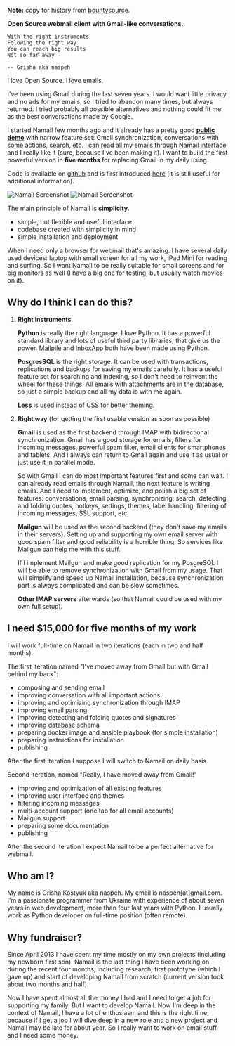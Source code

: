 **Note:** copy for history from [bountysource][bounty].

[bounty]: https://www.bountysource.com/teams/naspeh/fundraiser

**Open Source webmail client with Gmail-like conversations.**

    With the right instruments
    Folowing the right way
    You can reach big results
    Not so far away

    -- Grisha aka naspeh

I love Open Source. I love emails.

I've been using Gmail during the last seven years. I would want little privacy and no ads for my emails, so I tried to abandon many times, but always returned. I tried probably all possible alternatives and nothing could fit me as the best conversations made by Google.

I started Namail few months ago and it already has a pretty good **[public demo][demo]** with narrow feature set: Gmail synchronization, conversations with some actions, search, etc. I can read all my emails through Namail interface and I really like it (sure, because I've been making it). I want to build the first powerful version in **five months** for replacing Gmail in my daily using.

[demo]: http://mail.pusto.org

Code is available on [github][gh] and is first introduced [here][intro] (it is still useful for additional information).

[gh]: https://github.com/naspeh/namail
[intro]: http://pusto.org/en/mailr/

![Namail Screenshot](http://pusto.org/en/mailr/screenshot-one.png)
![Namail Screenshot](http://pusto.org/en/mailr/screenshot-s.png)

The main principle of Namail is **simplicity**.

 - simple, but flexible and useful interface
 - codebase created with simplicity in mind
 - simple installation and deployment

When I need only a browser for webmail that's amazing. I have several daily used devices: laptop with small screen for all my work, iPad Mini for reading and surfing. So I want Namail to be really suitable for small screens and for big monitors as well (I have a big one for testing, but usually watch movies on it).

Why do I think I can do this?
-----------------------------
1. **Right instruments**

   **Python** is really the right language. I love Python. It has a powerful standard library and lots of useful third party libraries, that give us the power. [Mailpile][mp] and [InboxApp][inboxapp] both have been made using Python.

   **PosgresSQL** is the right storage. It can be used with transactions, replications and backups for saving my emails carefully. It has a useful feature set for searching and indexing, so I don't need to reinvent the wheel for these things. All emails with attachments are in the database, so just a simple backup and all my data is with me again.

   **Less** is used instead of CSS for better theming.

   [mp]: https://www.mailpile.is/
   [inboxapp]: https://www.inboxapp.com/

2. **Right way** (for getting the first usable version as soon as possible)

   **Gmail** is used as the first backend through IMAP with bidirectional synchronization. Gmail has a good storage for emails, filters for incoming messages, powerful spam filter, email clients for smartphones and tablets. And I always can return to Gmail again and use it as usual or just use it in parallel mode.

   So with Gmail I can do most important features first and some can wait. I can already read emails through Namail, the next feature is writing emails. And I need to implement, optimize, and polish a big set of features: conversations, email parsing, synchronizing, search, detecting and folding quotes, hotkeys, settings, themes, label    handling, filtering of incoming messages, SSL support, etc.

   **Mailgun** will be used as the second backend (they don't save my emails in their servers). Setting up and supporting my own email server with good spam filter and good reliability is a horrible thing. So services like Mailgun can help me with this stuff.

   If I implement Mailgun and make good replication for my PosgreSQL I will be able to remove synchronization with Gmail from my usage. That will simplify and speed up Namail installation, because synchronization part is always complicated and can be slow sometimes.

   **Other IMAP servers** afterwards (so that Namail could be used with my own full setup).

I need $15,000 for five months of my work
-----------------------------------------
I will work full-time on Namail in two iterations (each in two and half months).

The first iteration named "I've moved away from Gmail but with Gmail behind my back":

 - composing and sending email
 - improving conversation with all important actions
 - improving and optimizing synchronization through IMAP
 - improving email parsing
 - improving detecting and folding quotes and signatures
 - improving database schema
 - preparing docker image and ansible playbook (for simple installation)
 - preparing instructions for installation
 - publishing

After the first iteration I suppose I will switch to Namail on daily basis.

Second iteration, named "Really, I have moved away from Gmail!"

 - improving and optimization of all existing features
 - improving user interface and themes
 - filtering incoming messages
 - multi-account support (one tab for all email accounts)
 - Mailgun support
 - preparing some documentation
 - publishing

After the second iteration I expect Namail to be a perfect alternative for webmail.

Who am I?
---------
My name is Grisha Kostyuk aka naspeh. My email is naspeh[at]gmail.com. I'm a passionate programmer from Ukraine with experience of about seven years in web development, more than four last years with Python. I usually work as Python developer on full-time position (often remote).

Why fundraiser?
---------------
Since April 2013 I have spent my time mostly on my own projects (including my newborn first son). Namail is the last thing I have been working on during the recent four months, including research, first prototype (which I gave up) and start of developing Namail from scratch (current version took about two months and half).

Now I have spent almost all the money I had and I need to get a job for supporting my family. But I want to develop Namail. Now I'm deep in the context of Namail, I have a lot of enthusiasm and this is the right time, because if I get a job I will dive deep in a new role and a new project and Namail may be late for about year. So I really want to work on email stuff and I need some money.
